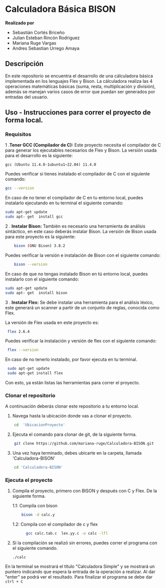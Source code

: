 # Calculadora Básica BISON

**Realizado por** 
- Sebastián Cortés Briceño
- Julian Esteban Rincón Rodriguez
- Mariana Ruge Vargas
-  Andres Sebastian Urrego Amaya

## Descripción
En este repositorio se encuentra el desarrollo de una cálculadora básica implementada en los lenguajes Flex y Bison. La cálculadora realiza las 4 operaciones matemáticas básicas (suma, resta, multiplicación y división), además se manejan varios casos de error que puedan ser generados por entradas del usuario. 

## Uso - Instrucciones para correr el proyecto de forma local.

### Requisitos
1 .**Tener GCC  (Compilador de C):**
Este proyecto necesita el compilador de C para generar los ejecutables necesarios de Flex y Bison. La versión usada para el desarrollo es la siguiente:

    gcc (Ubuntu 11.4.0-1ubuntu1~22.04) 11.4.0

Puedes verificar si tienes instalado el compilador de C con el siguiente comando:
```bash
gcc --version
```
En caso de no tener el compilador de C en tu entorno local, puedes instalarlo  ejecutando en tu terminal el siguiente comando:
```bash
sudo apt-get update
sudo apt- get  install gcc
```

2 .  **Instalar Bison:**
También es necesario una herramienta de análisis sintáctico, en este caso deberás instalar Bison. La versión de Bison usada para este proyecto es la siguiente:
```bash
	bison (GNU Bison) 3.8.2
```
Puedes verificar la versión e instalación de Bison con el siguiente comando:
```bash
	bison --version
```
En caso de que no tengas instalado Bison en tú entorno local, puedes instalarlo con el siguiente comando:
```bash
sudo apt-get update
sudo apt- get  install bison
```

3 .  **Instalar Flex:**
Se debe instalar una herramienta para el análisis léxico, este generará un scanner a partir de un conjunto de reglas, conocida como Flex.

La versión de Flex usada en este proyecto es:
```bash
 flex 2.6.4
```
Puedes verificar la instalación y versión de flex con el siguiente comando:
```bash
 flex --version
```
En caso de no tenerlo instalado, por favor ejecuta en tu terminal.
```bash
 sudo apt-get update
 sudo apt-get install flex
```
Con esto, ya están listas las herramientas para correr el proyecto.

### Clonar el repositorio

A continuación deberás clonar este repositorio a tu entorno local.

1.  Navega hasta la ubicación donde vas a clonar el proyecto.
```bash
    cd  'UbicacionProyecto'
```
2.  Ejecuta el comando para clonar de git, de la siguiente forma.
```bash
    git clone https://github.com/mariana-ruge/Calculadora-BISON.git
```
3.  Una vez haya terminado, debes ubicarte en la carpeta, llamada 'Calculadora-BISON'
```bash
    cd 'Calculadora-BISON'
```

### Ejecuta el proyecto

1.  Compila el proyecto, primero con BISON y después con C y Flex. De la siguiente forma.

	1.1: Compila con bison
	```bash
		bison -d calc.y
    ```

	1.2: Compila con el compilador de c y flex

    ```bash
		  gcc calc.tab.c  lex.yy.c -o calc -lfl
    ```

2. Si la compilación se realizó sin errores, puedes correr el programa con el siguiente comando.

    ```
	./calc
	```

En la terminal se mostrará el título "Calculadora Simple" y se mostrará un puntero indicando que espera la entrada de la operación a realizar. Al dar "enter" se podrá ver el resultado.
Para finalizar el programa se debe dar `ctrl + C`

